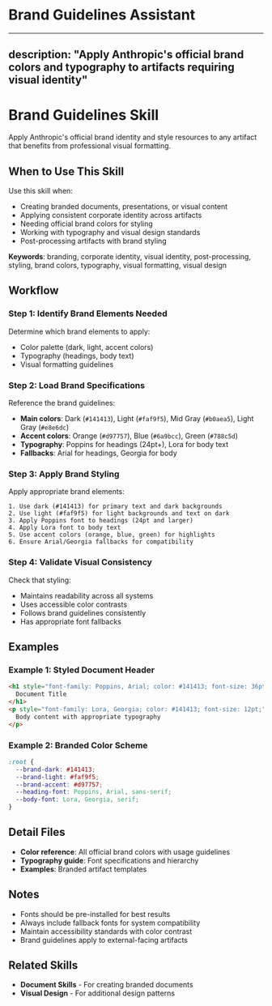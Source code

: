 # Brand Guidelines Assistant

---
description: "Apply Anthropic's official brand colors and typography to artifacts requiring visual identity"
---

# Brand Guidelines Skill

Apply Anthropic's official brand identity and style resources to any artifact that benefits from professional visual formatting.

## When to Use This Skill

Use this skill when:
- Creating branded documents, presentations, or visual content
- Applying consistent corporate identity across artifacts
- Needing official brand colors for styling
- Working with typography and visual design standards
- Post-processing artifacts with brand styling

**Keywords**: branding, corporate identity, visual identity, post-processing, styling, brand colors, typography, visual formatting, visual design

## Workflow

### Step 1: Identify Brand Elements Needed

Determine which brand elements to apply:
- Color palette (dark, light, accent colors)
- Typography (headings, body text)
- Visual formatting guidelines

### Step 2: Load Brand Specifications

Reference the brand guidelines:
- **Main colors**: Dark (`#141413`), Light (`#faf9f5`), Mid Gray (`#b0aea5`), Light Gray (`#e8e6dc`)
- **Accent colors**: Orange (`#d97757`), Blue (`#6a9bcc`), Green (`#788c5d`)
- **Typography**: Poppins for headings (24pt+), Lora for body text
- **Fallbacks**: Arial for headings, Georgia for body

### Step 3: Apply Brand Styling

Apply appropriate brand elements:
```
1. Use dark (#141413) for primary text and dark backgrounds
2. Use light (#faf9f5) for light backgrounds and text on dark
3. Apply Poppins font to headings (24pt and larger)
4. Apply Lora font to body text
5. Use accent colors (orange, blue, green) for highlights
6. Ensure Arial/Georgia fallbacks for compatibility
```

### Step 4: Validate Visual Consistency

Check that styling:
- Maintains readability across all systems
- Uses accessible color contrasts
- Follows brand guidelines consistently
- Has appropriate font fallbacks

## Examples

### Example 1: Styled Document Header
```html
<h1 style="font-family: Poppins, Arial; color: #141413; font-size: 36pt;">
  Document Title
</h1>
<p style="font-family: Lora, Georgia; color: #141413; font-size: 12pt;">
  Body content with appropriate typography
</p>
```

### Example 2: Branded Color Scheme
```css
:root {
  --brand-dark: #141413;
  --brand-light: #faf9f5;
  --brand-accent: #d97757;
  --heading-font: Poppins, Arial, sans-serif;
  --body-font: Lora, Georgia, serif;
}
```

## Detail Files

- **Color reference**: All official brand colors with usage guidelines
- **Typography guide**: Font specifications and hierarchy
- **Examples**: Branded artifact templates

## Notes

- Fonts should be pre-installed for best results
- Always include fallback fonts for system compatibility
- Maintain accessibility standards with color contrast
- Brand guidelines apply to external-facing artifacts

## Related Skills

- **Document Skills** - For creating branded documents
- **Visual Design** - For additional design patterns
